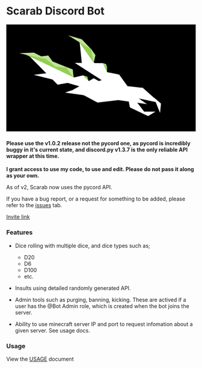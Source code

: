 # **Scarab Discord Bot**
<img src="design.png">

#### Please use the v1.0.2 release **not** the pycord one, as pycord is incredibly buggy in it's current state, and discord.py v1.3.7 is the only reliable API wrapper at this time.


**I grant access to use my code, to use and edit. Please do not pass it along as your own.**

As of v2, Scarab now uses the pycord API.

If you have a bug report, or a request for something to be added, please refer to the [issues](https://github.com/Soulsender/scarabbot/issues) tab.

[Invite link](https://discord.com/api/oauth2/authorize?client_id=840325557806694410&permissions=8&scope=bot)

### **Features**
- Dice rolling with multiple dice, and dice types such as;
  - D20
  - D6
  - D100
  - etc.

- Insults using detailed randomly generated API.
- Admin tools such as purging, banning, kicking. These are actived if a user has the @Bot Admin role, which is created when the bot joins the server. 
- Ability to use minecraft server IP and port to request infomation about a given server. See usage docs.

### **Usage**
View the [USAGE](https://github.com/Soulsender/scarabbot/blob/master/USAGE.md) document

